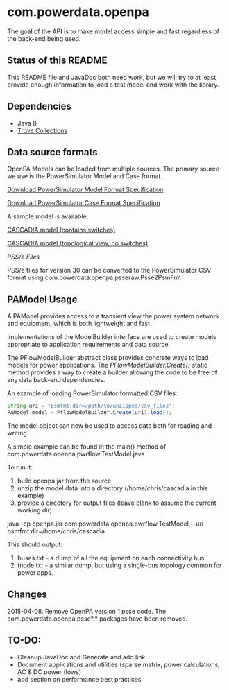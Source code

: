 com.powerdata.openpa
====================

The goal of the API is to make model access simple and fast regardless of the back-end being used.


Status of this README
-----
This README file and JavaDoc both need work, but we will try to at least provide enough information to load a 
test model and work with the library.

Dependencies
------
* Java 8
* [Trove Collections](http://trove.starlight-systems.com/)


Data source formats
------

OpenPA Models can be loaded from multiple sources.  The primary source we use is the PowerSimulator Model and Case format.

[Download PowerSimulator Model Format Specification](http://powerdata.github.io/com.powerdata.openpa/PowerSimulatorModelFormats.pdf)

[Download PowerSimulator Case Format Specification](http://powerdata.github.io/com.powerdata.openpa/PowerSimulatorCaseFormats.pdf)

A sample model is available:

[CASCADIA model (contains switches)](http://powerdata.github.io/com.powerdata.openpa/psmfmtmodels/cascadia.zip)

[CASCADIA model (topological view, no switches)](http://powerdata.github.io/com.powerdata.openpa/psmfmtmodels/cascadia_tn.zip)


*PSS/e Files*

PSS/e files for version 30 can be converted to the PowerSimulator CSV format using com.powerdata.openpa.psseraw.Psse2PsmFmt


PAModel Usage
-----

A PAModel provides access to a transient view the power system network and equipment, which is both lightweight and fast.  

Implementations of the ModelBuilder interface are used to create models appropriate to application requirements
and data source.

The PFlowModelBuilder abstract class provides concrete ways to load models for power applications.
The *PFlowModelBuilder.Create()* static method provides a way to create a builder allowing the code to be free of 
any data back-end dependencies.

An example of loading PowerSimulator formatted CSV files:

```java
String uri = "psmfmt:dir=/path/to/unzipped/csv_files";
PAModel model = PflowModelBuilder.Create(uri).load();
```

The model object can now be used to access data both for reading and writing.  

A simple example can be found in the main() method of com.powerdata.openpa.pwrflow.TestModel.java

To run it:

1. build openpa.jar from the source
2. unzip the model data into a directory (/home/chris/cascadia in this example)
3. provide a directory for output files (leave blank to assume the current working dir)

java -cp openpa.jar com.powerdata.openpa.pwrflow.TestModel --uri psmfmt:dir=/home/chris/cascadia

This should output:

1. buses.txt - a dump of all the equipment on each connectivity bus
2. tnode.txt - a similar dump, but using a single-bus topology common for power apps.

Changes
------
2015-04-08.  Remove OpenPA version 1 psse code.  The com.powerdata.openpa.psse\*.\* packages have been removed.  

TO-DO:
------
* Cleanup JavaDoc and Generate and add link
* Document applications and utilities (sparse matrix, power calculations, AC & DC power flows)
* add section on performance best practices

